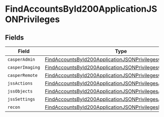 # FindAccountsById200ApplicationJSONPrivileges


## Fields

| Field                                                                                                                                               | Type                                                                                                                                                | Required                                                                                                                                            | Description                                                                                                                                         |
| --------------------------------------------------------------------------------------------------------------------------------------------------- | --------------------------------------------------------------------------------------------------------------------------------------------------- | --------------------------------------------------------------------------------------------------------------------------------------------------- | --------------------------------------------------------------------------------------------------------------------------------------------------- |
| `casperAdmin`                                                                                                                                       | [FindAccountsById200ApplicationJSONPrivilegesCasperAdmin](../../models/operations/findaccountsbyid200applicationjsonprivilegescasperadmin.md)[]     | :heavy_minus_sign:                                                                                                                                  | N/A                                                                                                                                                 |
| `casperImaging`                                                                                                                                     | [FindAccountsById200ApplicationJSONPrivilegesCasperImaging](../../models/operations/findaccountsbyid200applicationjsonprivilegescasperimaging.md)[] | :heavy_minus_sign:                                                                                                                                  | N/A                                                                                                                                                 |
| `casperRemote`                                                                                                                                      | [FindAccountsById200ApplicationJSONPrivilegesCasperRemote](../../models/operations/findaccountsbyid200applicationjsonprivilegescasperremote.md)[]   | :heavy_minus_sign:                                                                                                                                  | N/A                                                                                                                                                 |
| `jssActions`                                                                                                                                        | [FindAccountsById200ApplicationJSONPrivilegesJssActions](../../models/operations/findaccountsbyid200applicationjsonprivilegesjssactions.md)[]       | :heavy_minus_sign:                                                                                                                                  | N/A                                                                                                                                                 |
| `jssObjects`                                                                                                                                        | [FindAccountsById200ApplicationJSONPrivilegesJssObjects](../../models/operations/findaccountsbyid200applicationjsonprivilegesjssobjects.md)[]       | :heavy_minus_sign:                                                                                                                                  | N/A                                                                                                                                                 |
| `jssSettings`                                                                                                                                       | [FindAccountsById200ApplicationJSONPrivilegesJssSettings](../../models/operations/findaccountsbyid200applicationjsonprivilegesjsssettings.md)[]     | :heavy_minus_sign:                                                                                                                                  | N/A                                                                                                                                                 |
| `recon`                                                                                                                                             | [FindAccountsById200ApplicationJSONPrivilegesRecon](../../models/operations/findaccountsbyid200applicationjsonprivilegesrecon.md)[]                 | :heavy_minus_sign:                                                                                                                                  | N/A                                                                                                                                                 |